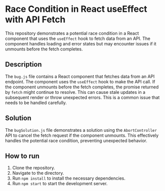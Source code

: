 # Race Condition in React useEffect with API Fetch

This repository demonstrates a potential race condition in a React component that uses the `useEffect` hook to fetch data from an API. The component handles loading and error states but may encounter issues if it unmounts before the fetch completes.

## Description
The `bug.js` file contains a React component that fetches data from an API endpoint.  The component uses the `useEffect` hook to make the API call. If the component unmounts before the fetch completes, the promise returned by `fetch` might continue to resolve. This can cause stale updates in a subsequent render or throw unexpected errors.  This is a common issue that needs to be handled carefully.

## Solution
The `bugSolution.js` file demonstrates a solution using the `AbortController` API to cancel the fetch request if the component unmounts. This effectively handles the potential race condition, preventing unexpected behavior. 

## How to run
1. Clone the repository.
2. Navigate to the directory.
3. Run `npm install` to install the necessary dependencies.
4. Run `npm start` to start the development server.